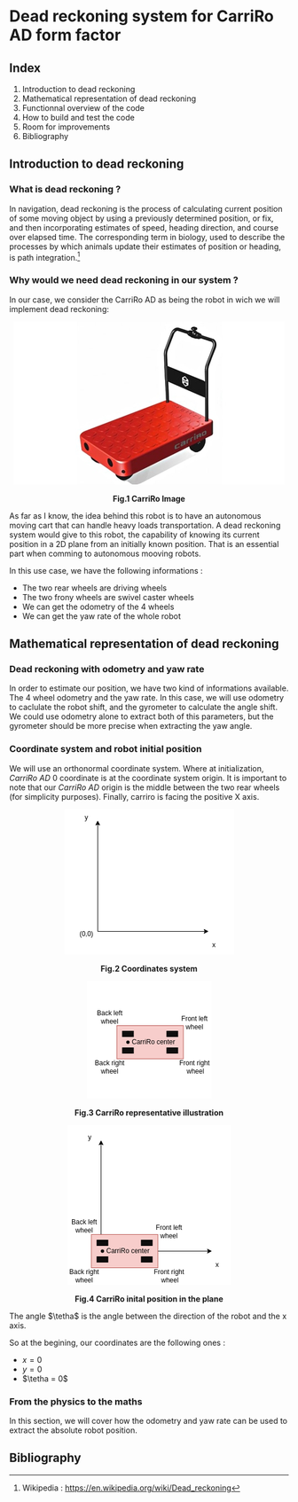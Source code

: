 # Dead reckoning system for CarriRo AD form factor

## Index

1. Introduction to dead reckoning
1. Mathematical representation of dead reckoning
1. Functionnal overview of the code
1. How to build and test the code
1. Room for improvements
1. Bibliography

## Introduction to dead reckoning

### What is dead reckoning ?

In navigation, dead reckoning is the process of calculating current position of some moving object by using a previously determined position, or fix, and then incorporating estimates of speed, heading direction, and course over elapsed time. The corresponding term in biology, used to describe the processes by which animals update their estimates of position or heading, is path integration.[^1]

### Why would we need dead reckoning in our system ?

In our case, we consider the CarriRo AD as being the robot in wich we will implement dead reckoning:

<p align="center">
  <img src="./Images/CarriRo.jpeg" />
  <figcaption align = "center"><b>Fig.1 CarriRo Image</b></figcaption>
</p>

As far as I know, the idea behind this robot is to have an autonomous moving cart that can handle heavy loads transportation. A dead reckoning system would give to this robot, the capability of knowing its current position in a 2D plane from an initially known position. That is an essential part when comming to autonomous mooving robots.

In this use case, we have the following informations :
- The two rear wheels are driving wheels
- The two frony wheels are swivel caster wheels
- We can get the odometry of the 4 wheels
- We can get the yaw rate of the whole robot

## Mathematical representation of dead reckoning

### Dead reckoning with odometry and yaw rate

In order to estimate our position, we have two kind of informations available. The 4 wheel odometry and the yaw rate. In this case, we will use odometry to caclulate the robot shift, and the gyrometer to calculate the angle shift. We could use odometry alone to extract both of this parameters, but the gyrometer should be more precise when extracting the yaw angle.

### Coordinate system and robot initial position

We will use an orthonormal coordinate system. Where at initialization, *CarriRo AD* 0 coordinate is at the coordinate system origin. It is important to note that our *CarriRo AD* origin is the middle between the two rear wheels (for simplicity purposes). Finally, carriro is facing the positive X axis.

<p align="center">
  <img src="./Images/coordinates.png" />
  <figcaption align = "center"><b>Fig.2 Coordinates system</b></figcaption>
</p>

<p align="center">
  <img src="./Images/CarriRo_mockup.png" />
  <figcaption align = "center"><b>Fig.3 CarriRo representative illustration</b></figcaption>
</p>

<p align="center">
  <img src="./Images/CarriRo_initial_position.png" />
  <figcaption align = "center"><b>Fig.4 CarriRo inital position in the plane</b></figcaption>
</p>

The angle $\tetha$ is the angle between the direction of the robot and the x axis.

So at the begining, our coordinates are the following ones :
- $x = 0$
- $y = 0$
- $\tetha = 0$

### From the physics to the maths

In this section, we will cover how the odometry and yaw rate can be used to extract the absolute robot position.

## Bibliography

[^1]: Wikipedia : https://en.wikipedia.org/wiki/Dead_reckoning
